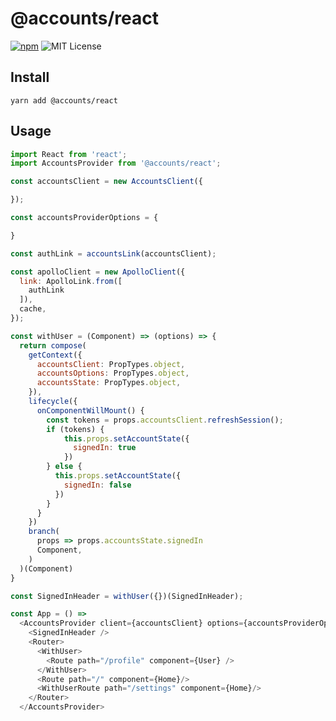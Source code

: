 # @accounts/react

[![npm](https://img.shields.io/npm/v/@accounts/react.svg?maxAge=2592000)](https://www.npmjs.com/package/@accounts/react)
![MIT License](https://img.shields.io/badge/license-MIT-blue.svg)

## Install

```
yarn add @accounts/react
```

## Usage

```js
import React from 'react';
import AccountsProvider from '@accounts/react';

const accountsClient = new AccountsClient({

});

const accountsProviderOptions = {

}

const authLink = accountsLink(accountsClient);

const apolloClient = new ApolloClient({
  link: ApolloLink.from([
    authLink
  ]),
  cache,
});

const withUser = (Component) => (options) => {
  return compose(
    getContext({
      accountsClient: PropTypes.object,
      accountsOptions: PropTypes.object,
      accountsState: PropTypes.object,
    }),
    lifecycle({
      onComponentWillMount() {
        const tokens = props.accountsClient.refreshSession();
        if (tokens) {
            this.props.setAccountState({
              signedIn: true
            })
        } else {
          this.props.setAccountState({
            signedIn: false
          })
        }
      }
    })
    branch(
      props => props.accountsState.signedIn
      Component,
    )
  )(Component)
}

const SignedInHeader = withUser({})(SignedInHeader);

const App = () =>
  <AccountsProvider client={accountsClient} options={accountsProviderOptions}>
    <SignedInHeader />
    <Router>
      <WithUser>
        <Route path="/profile" component={User} />
      </WithUser>
      <Route path="/" component={Home}/>
      <WithUserRoute path="/settings" component={Home}/>
    </Router>
  </AccountsProvider>
```
